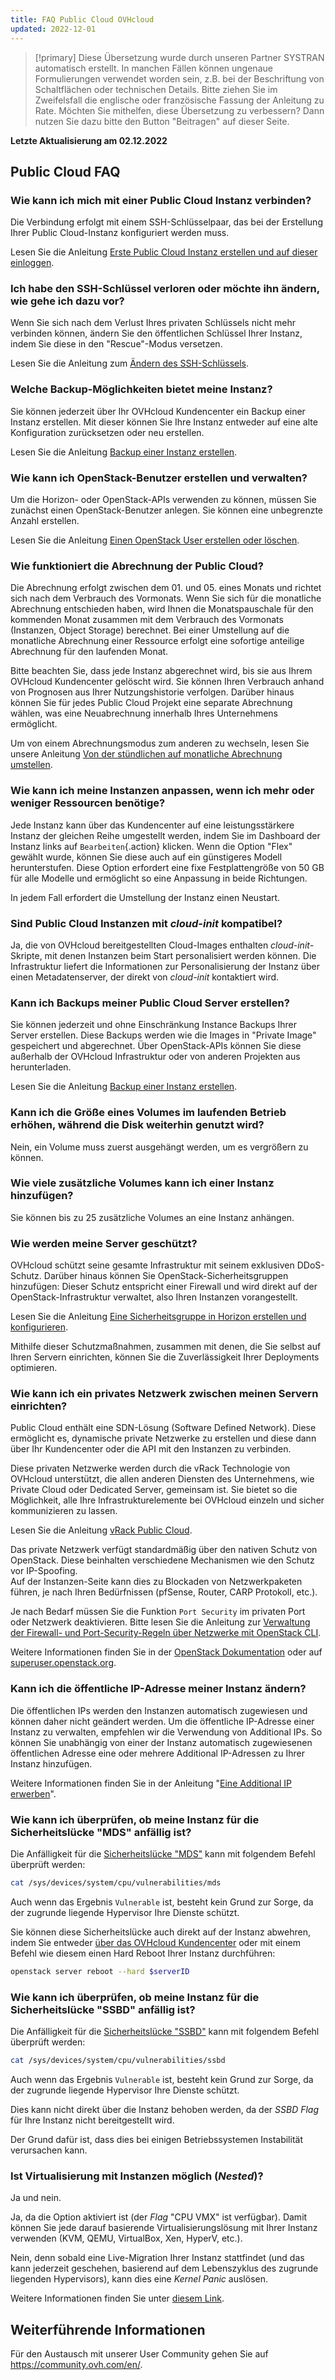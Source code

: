 ```yaml
---
title: FAQ Public Cloud OVHcloud
updated: 2022-12-01
---
```


> [!primary]
> Diese Übersetzung wurde durch unseren Partner SYSTRAN automatisch erstellt. In manchen Fällen können ungenaue Formulierungen verwendet worden sein, z.B. bei der Beschriftung von Schaltflächen oder technischen Details. Bitte ziehen Sie im Zweifelsfall die englische oder französische Fassung der Anleitung zu Rate. Möchten Sie mithelfen, diese Übersetzung zu verbessern? Dann nutzen Sie dazu bitte den Button "Beitragen" auf dieser Seite.
>

**Letzte Aktualisierung am 02.12.2022**

## Public Cloud FAQ

### Wie kann ich mich mit einer Public Cloud Instanz verbinden?

Die Verbindung erfolgt mit einem SSH-Schlüsselpaar, das bei der Erstellung Ihrer Public Cloud-Instanz konfiguriert werden muss.

Lesen Sie die Anleitung [Erste Public Cloud Instanz erstellen und auf dieser einloggen](/pages/platform/public-cloud/public-cloud-first-steps).

### Ich habe den SSH-Schlüssel verloren oder möchte ihn ändern, wie gehe ich dazu vor?

Wenn Sie sich nach dem Verlust Ihres privaten Schlüssels nicht mehr verbinden können, ändern Sie den öffentlichen Schlüssel Ihrer Instanz, indem Sie diese in den "Rescue"-Modus versetzen.

Lesen Sie die Anleitung zum [Ändern des SSH-Schlüssels](/pages/platform/public-cloud/replacing_lost_ssh_key).

### Welche Backup-Möglichkeiten bietet meine Instanz?

Sie können jederzeit über Ihr OVHcloud Kundencenter ein Backup einer Instanz erstellen. Mit dieser können Sie Ihre Instanz entweder auf eine alte Konfiguration zurücksetzen oder neu erstellen.

Lesen Sie die Anleitung [Backup einer Instanz erstellen](/pages/platform/public-cloud/save_an_instance).

### Wie kann ich OpenStack-Benutzer erstellen und verwalten?  

Um die Horizon- oder OpenStack-APIs verwenden zu können, müssen Sie zunächst einen OpenStack-Benutzer anlegen. Sie können eine unbegrenzte Anzahl erstellen.

Lesen Sie die Anleitung [Einen OpenStack User erstellen oder löschen](/pages/platform/public-cloud/create_and_delete_a_user).

### Wie funktioniert die Abrechnung der Public Cloud?

Die Abrechnung erfolgt zwischen dem 01\. und 05\. eines Monats und richtet sich nach dem Verbrauch des Vormonats. Wenn Sie sich für die monatliche Abrechnung entschieden haben, wird Ihnen die Monatspauschale für den kommenden Monat zusammen mit dem Verbrauch des Vormonats (Instanzen, Object Storage) berechnet. Bei einer Umstellung auf die monatliche Abrechnung einer Ressource erfolgt eine sofortige anteilige Abrechnung für den laufenden Monat.

Bitte beachten Sie, dass jede Instanz abgerechnet wird, bis sie aus Ihrem OVHcloud Kundencenter gelöscht wird.
Sie können Ihren Verbrauch anhand von Prognosen aus Ihrer Nutzungshistorie verfolgen. Darüber hinaus können Sie für jedes Public Cloud Projekt eine separate Abrechnung wählen, was eine Neuabrechnung innerhalb Ihres Unternehmens ermöglicht.

Um von einem Abrechnungsmodus zum anderen zu wechseln, lesen Sie unsere Anleitung [Von der stündlichen auf monatliche Abrechnung umstellen](/pages/platform/public-cloud/changing_hourly_monthly_billing).

### Wie kann ich meine Instanzen anpassen, wenn ich mehr oder weniger Ressourcen benötige?

Jede Instanz kann über das Kundencenter auf eine leistungsstärkere Instanz der gleichen Reihe umgestellt werden, indem Sie im Dashboard der Instanz links auf `Bearbeiten`{.action} klicken. Wenn die Option "Flex" gewählt wurde, können Sie diese auch auf ein günstigeres Modell herunterstufen. Diese Option erfordert eine fixe Festplattengröße von 50 GB für alle Modelle und ermöglicht so eine Anpassung in beide Richtungen.

In jedem Fall erfordert die Umstellung der Instanz einen Neustart.

### Sind Public Cloud Instanzen mit *cloud-init* kompatibel?

Ja, die von OVHcloud bereitgestellten Cloud-Images enthalten *cloud-init*-Skripte, mit denen Instanzen beim Start personalisiert werden können. Die Infrastruktur liefert die Informationen zur Personalisierung der Instanz über einen Metadatenserver, der direkt von *cloud-init* kontaktiert wird.

### Kann ich Backups meiner Public Cloud Server erstellen?

Sie können jederzeit und ohne Einschränkung Instance Backups Ihrer Server erstellen. Diese Backups werden wie die Images in "Private Image" gespeichert und abgerechnet. Über OpenStack-APIs können Sie diese außerhalb der OVHcloud Infrastruktur oder von anderen Projekten aus herunterladen.

Lesen Sie die Anleitung [Backup einer Instanz erstellen](/pages/platform/public-cloud/save_an_instance).

### Kann ich die Größe eines Volumes im laufenden Betrieb erhöhen, während die Disk weiterhin genutzt wird?

Nein, ein Volume muss zuerst ausgehängt werden, um es vergrößern zu können.

### Wie viele zusätzliche Volumes kann ich einer Instanz hinzufügen?

Sie können bis zu 25 zusätzliche Volumes an eine Instanz anhängen.

### Wie werden meine Server geschützt?

OVHcloud schützt seine gesamte Infrastruktur mit seinem exklusiven DDoS-Schutz. Darüber hinaus können Sie OpenStack-Sicherheitsgruppen hinzufügen: Dieser Schutz entspricht einer Firewall und wird direkt auf der OpenStack-Infrastruktur verwaltet, also Ihren Instanzen vorangestellt.

Lesen Sie die Anleitung [Eine Sicherheitsgruppe in Horizon erstellen und konfigurieren](/pages/platform/public-cloud/setup_security_group).

Mithilfe dieser Schutzmaßnahmen, zusammen mit denen, die Sie selbst auf Ihren Servern einrichten, können Sie die Zuverlässigkeit Ihrer Deployments optimieren.

### Wie kann ich ein privates Netzwerk zwischen meinen Servern einrichten?

Public Cloud enthält eine SDN-Lösung (Software Defined Network). Diese ermöglicht es, dynamische private Netzwerke zu erstellen und diese dann über Ihr Kundencenter oder die API mit den Instanzen zu verbinden.

Diese privaten Netzwerke werden durch die vRack Technologie von OVHcloud unterstützt, die allen anderen Diensten des Unternehmens, wie Private Cloud oder Dedicated Server, gemeinsam ist. Sie bietet so die Möglichkeit, alle Ihre Infrastrukturelemente bei OVHcloud einzeln und sicher kommunizieren zu lassen.

Lesen Sie die Anleitung [vRack Public Cloud](/pages/platform/network-services/getting-started-07-creating-vrack).

Das private Netzwerk verfügt standardmäßig über den nativen Schutz von OpenStack. Diese beinhalten verschiedene Mechanismen wie den Schutz vor IP-Spoofing.<br>
Auf der Instanzen-Seite kann dies zu Blockaden von Netzwerkpaketen führen, je nach Ihren Bedürfnissen (pfSense, Router, CARP Protokoll, etc.).

Je nach Bedarf müssen Sie die Funktion `Port Security` im privaten Port oder Netzwerk deaktivieren.
Bitte lesen Sie die Anleitung zur [Verwaltung der Firewall- und Port-Security-Regeln über Netzwerke mit OpenStack CLI](/pages/platform/public-cloud/security_group_private_network).

Weitere Informationen finden Sie in der [OpenStack Dokumentation](https://docs.openstack.org/developer/dragonflow/specs/mac_spoofing.html) oder auf [superuser.openstack.org](https://superuser.openstack.org/articles/managing-port-level-security-openstack/).

### Kann ich die öffentliche IP-Adresse meiner Instanz ändern?

Die öffentlichen IPs werden den Instanzen automatisch zugewiesen und können daher nicht geändert werden. Um die öffentliche IP-Adresse einer Instanz zu verwalten, empfehlen wir die Verwendung von Additional IPs. So können Sie unabhängig von einer der Instanz automatisch zugewiesenen öffentlichen Adresse eine oder mehrere Additional IP-Adressen zu Ihrer Instanz hinzufügen.

Weitere Informationen finden Sie in der Anleitung "[Eine Additional IP erwerben](/pages/platform/network-services/additional-ip-buy)".

### Wie kann ich überprüfen, ob meine Instanz für die Sicherheitslücke "MDS" anfällig ist?

Die Anfälligkeit für die [Sicherheitslücke "MDS"](https://www.kernel.org/doc/html/latest/admin-guide/hw-vuln/mds.html) kann mit folgendem Befehl überprüft werden:

```bash
cat /sys/devices/system/cpu/vulnerabilities/mds
```

Auch wenn das Ergebnis `Vulnerable` ist, besteht kein Grund zur Sorge, da der zugrunde liegende Hypervisor Ihre Dienste schützt.

Sie können diese Sicherheitslücke auch direkt auf der Instanz abwehren, indem Sie entweder [über das OVHcloud Kundencenter](/pages/platform/public-cloud/first_steps_with_public_cloud_instance) oder mit einem Befehl wie diesem einen Hard Reboot Ihrer Instanz durchführen:

```bash
openstack server reboot --hard $serverID
```

### Wie kann ich überprüfen, ob meine Instanz für die Sicherheitslücke "SSBD" anfällig ist?

Die Anfälligkeit für die [Sicherheitslücke "SSBD"](https://www.kernel.org/doc/html/latest/userspace-api/spec_ctrl.html) kann mit folgendem Befehl überprüft werden:

```bash
cat /sys/devices/system/cpu/vulnerabilities/ssbd
```

Auch wenn das Ergebnis `Vulnerable` ist, besteht kein Grund zur Sorge, da der zugrunde liegende Hypervisor Ihre Dienste schützt.

Dies kann nicht direkt über die Instanz behoben werden, da der *SSBD Flag* für Ihre Instanz nicht bereitgestellt wird.

Der Grund dafür ist, dass dies bei einigen Betriebssystemen Instabilität verursachen kann.

### Ist Virtualisierung mit Instanzen möglich (*Nested*)?

Ja und nein.

Ja, da die Option aktiviert ist (der *Flag* "CPU VMX" ist verfügbar). Damit können Sie jede darauf basierende Virtualisierungslösung mit Ihrer Instanz verwenden (KVM, QEMU, VirtualBox, Xen, HyperV, etc.).

Nein, denn sobald eine Live-Migration Ihrer Instanz stattfindet (und das kann jederzeit geschehen, basierend auf dem Lebenszyklus des zugrunde liegenden Hypervisors), kann dies eine *Kernel Panic* auslösen.

Weitere Informationen finden Sie unter [diesem Link](https://www.linux-kvm.org/page/Nested_Guests#Limitations).

## Weiterführende Informationen

Für den Austausch mit unserer User Community gehen Sie auf <https://community.ovh.com/en/>.
